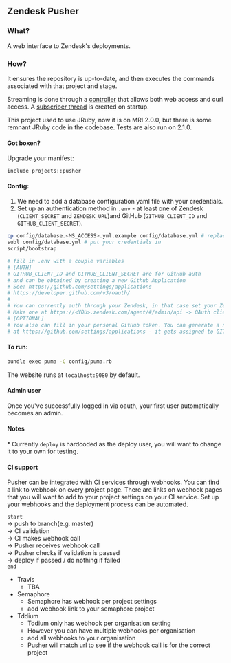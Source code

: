 ## Zendesk Pusher

### What?

A web interface to Zendesk's deployments.

### How?

It ensures the repository is up-to-date, and then executes the commands associated with that project and stage.

Streaming is done through a [controller](app/controllers/streams_controller.rb) that allows both web access and curl access. A [subscriber thread](config/initializers/instrumentation.rb) is created on startup.

This project used to use JRuby, now it is on MRI 2.0.0, but there is some remnant JRuby code in the codebase. Tests are also run on 2.1.0.

#### Got boxen?

Upgrade your manifest:
```Puppet
include projects::pusher
```

#### Config:

1. We need to add a database configuration yaml file with your credentials. 
2. Set up an authentication method in `.env` - at least one of Zendesk (`CLIENT_SECRET` and `ZENDESK_URL`)and GitHub (`GITHUB_CLIENT_ID` and `GITHUB_CLIENT_SECRET`).


```bash
cp config/database.<MS_ACCESS>.yml.example config/database.yml # replace <MS_ACCESS> by your favourite database from mysql, postgres or sqlite
subl config/database.yml # put your credentials in
script/bootstrap

# fill in .env with a couple variables
# [AUTH]
# GITHUB_CLIENT_ID and GITHUB_CLIENT_SECRET are for GitHub auth
# and can be obtained by creating a new Github Application
# See: https://github.com/settings/applications
# https://developer.github.com/v3/oauth/
#
# You can currently auth through your Zendesk, in that case set your Zendesk token to CLIENT_SECRET and your URL to ZENDESK_URL in .env.
# Make one at https://<YOU>.zendesk.com/agent/#/admin/api -> OAuth clients. Set the UID to 'deployment' and the redirect URL to http://localhost:9080/auth/zendesk/callback
# [OPTIONAL]
# You also can fill in your personal GitHub token. You can generate a new
# at https://github.com/settings/applications - it gets assigned to GITHUB_TOKEN.
```

#### To run:

```bash
bundle exec puma -C config/puma.rb
```

The website runs at `localhost:9080` by default.

#### Admin user

Once you've successfully logged in via oauth, your first user automatically becomes an admin.

#### Notes

\* Currently `deploy` is hardcoded as the deploy user, you will want
to change it to your own for testing.

[1]: https://github.com/rails/rails/issues/10989

#### CI support

Pusher can be integrated with CI services through webhooks.
You can find a link to webhook on every project page.
There are links on webhook pages that you will want to add to your project settings on your CI service.
Set up your webhooks and the deployment process can be automated.

`start`  
-> push to branch(e.g. master)  
-> CI validation  
-> CI makes webhook call  
-> Pusher receives webhook call  
-> Pusher checks if validation is passed  
-> deploy if passed / do nothing if failed  
`end`  

* Travis
    * TBA
* Semaphore
    * Semaphore has webhook per project settings
    * add webhook link to your semaphore project
* Tddium
    * Tddium only has webhook per organisation setting
    * However you can have multiple webhooks per organisation
    * add all webhooks to your organisation
    * Pusher will match url to see if the webhook call is for the correct project
